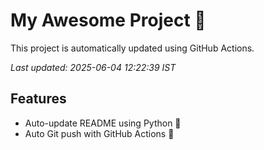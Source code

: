 # My Awesome Project 🚀

This project is automatically updated using GitHub Actions.

_Last updated: 2025-06-04 12:22:39 IST_

## Features
- Auto-update README using Python 🐍
- Auto Git push with GitHub Actions 🤖
